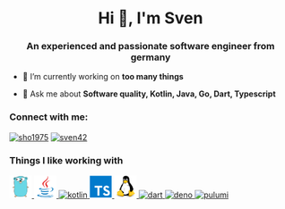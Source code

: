 <h1 align="center">Hi 👋, I'm Sven</h1>
<h3 align="center">An experienced and passionate software engineer from germany</h3>

- 🔭 I’m currently working on **too many things**

- 💬 Ask me about **Software quality, Kotlin, Java, Go, Dart, Typescript**

<h3 align="left">Connect with me:</h3>
<p align="left">
<a href="https://twitter.com/sho1975" target="blank"><img align="center" src="https://raw.githubusercontent.com/rahuldkjain/github-profile-readme-generator/master/src/images/icons/Social/twitter.svg" alt="sho1975" height="30" width="40" /></a>
<a href="https://linkedin.com/in/sven42" target="blank"><img align="center" src="https://raw.githubusercontent.com/rahuldkjain/github-profile-readme-generator/master/src/images/icons/Social/linked-in-alt.svg" alt="sven42" height="30" width="40" /></a>
</p>

<h3 align="left">Things I like working with</h3>
<p align="left">
  <a href="https://golang.org" target="_blank" rel="noreferrer">
    <img src="https://raw.githubusercontent.com/devicons/devicon/master/icons/go/go-original.svg" alt="go" width="40" height="40"/>
  </a>
  <a href="https://www.java.com" target="_blank" rel="noreferrer">
    <img src="https://raw.githubusercontent.com/devicons/devicon/master/icons/java/java-original.svg" alt="java" width="40" height="40"/>
  </a>
  <a href="https://kotlinlang.org" target="_blank" rel="noreferrer">
    <img src="https://www.vectorlogo.zone/logos/kotlinlang/kotlinlang-icon.svg" alt="kotlin" width="40" height="40"/>
  </a>
  <a href="https://www.typescriptlang.org/" target="_blank" rel="noreferrer">
    <img src="https://raw.githubusercontent.com/devicons/devicon/master/icons/typescript/typescript-original.svg" alt="typescript" width="40" height="40"/>
  </a>
  <a href="https://www.linux.org/" target="_blank" rel="noreferrer">
    <img src="https://raw.githubusercontent.com/devicons/devicon/master/icons/linux/linux-original.svg" alt="linux" width="40" height="40"/>
  </a>
  <a href="https://dart.dev" target="_blank" rel="noreferrer">
    <img src="https://www.vectorlogo.zone/logos/dartlang/dartlang-icon.svg" alt="dart" width="40" height="40"/>
  </a>
  <a href="https://deno.com" target="_blank" rel="noreferrer">
    <img src="https://deno.com/logos/icon-light.svg" alt="deno" width="40" height="40"/>
  </a>
  <a href="https://pulumi.com" target="_blank" rel="noreferrer">
    <img src="https://www.pulumi.com/logos/brand/avatar-on-black.svg" alt="pulumi" width="40" height="40"/>
  </a>
<a href="https://dagger.io" target="_blank" rel="noreferrer">
<div parentsize="0" _constraints="[object Object]" rotation="0" shadows="" aria-hidden="true" style="image-rendering:pixelated;flex-shrink:0;background-size:100% 100%;background-image:url('data:image/svg+xml,&lt;svg xmlns=&quot;http://www.w3.org/2000/svg&quot; xmlns:xlink=&quot;http://www.w3.org/1999/xlink&quot; viewBox=&quot;0 0 20.022 15.175&quot; overflow=&quot;visible&quot;&gt;&lt;g&gt;&lt;g&gt;&lt;path d=&quot;M 16.961 1.271 C 15.645 0.669 14.256 0.241 12.83 0 C 12.635 0.349 12.458 0.708 12.301 1.076 C 10.781 0.847 9.236 0.847 7.717 1.076 C 7.559 0.708 7.383 0.349 7.187 0 C 5.76 0.243 4.37 0.672 3.054 1.274 C 0.439 5.142 -0.269 8.913 0.085 12.631 C 1.616 13.763 3.329 14.623 5.151 15.175 C 5.561 14.623 5.924 14.038 6.236 13.425 C 5.644 13.204 5.072 12.931 4.528 12.609 C 4.671 12.506 4.811 12.398 4.946 12.294 C 8.154 13.803 11.868 13.803 15.076 12.294 C 15.213 12.406 15.353 12.513 15.494 12.609 C 14.949 12.931 14.376 13.205 13.783 13.427 C 14.094 14.039 14.457 14.624 14.868 15.175 C 16.691 14.625 18.406 13.765 19.937 12.633 C 20.353 8.321 19.227 4.584 16.961 1.271 Z M 6.685 10.345 C 5.698 10.345 4.882 9.449 4.882 8.346 C 4.882 7.244 5.669 6.34 6.682 6.34 C 7.694 6.34 8.504 7.244 8.487 8.346 C 8.469 9.449 7.691 10.345 6.685 10.345 Z M 13.337 10.345 C 12.348 10.345 11.535 9.449 11.535 8.346 C 11.535 7.244 12.323 6.34 13.337 6.34 C 14.351 6.34 15.154 7.244 15.137 8.346 C 15.12 9.449 14.343 10.345 13.337 10.345 Z&quot; fill=&quot;rgb(255,255,255)&quot;&gt;&lt;/path&gt;&lt;/g&gt;&lt;/g&gt;&lt;/svg&gt;')"></div>
</a> 
</p>

